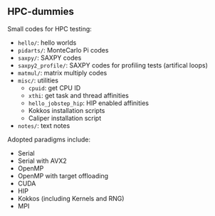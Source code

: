 ## HPC-dummies

Small codes for HPC testing:

* `hello/`: hello worlds
* `pidarts/`: MonteCarlo Pi codes
* `saxpy/`: SAXPY codes
* `saxpy2_profile/`: SAXPY codes for profiling tests (artifical loops)
* `matmul/`: matrix multiply codes
* `misc/`: utilities
  * `cpuid`: get CPU ID
  * `xthi`: get task and thread affinities
  * `hello_jobstep_hip`: HIP enabled affinities
  * Kokkos installation scripts
  * Caliper installation script
* `notes/`: text notes

Adopted paradigms include:
* Serial
* Serial with AVX2
* OpenMP
* OpenMP with target offloading
* CUDA
* HIP
* Kokkos (including Kernels and RNG)
* MPI

